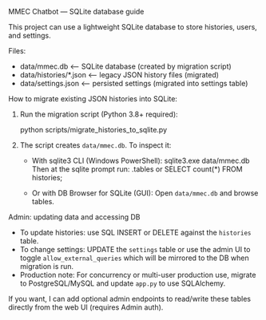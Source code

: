MMEC Chatbot — SQLite database guide

This project can use a lightweight SQLite database to store histories, users, and settings.

Files:
 - data/mmec.db         <-- SQLite database (created by migration script)
 - data/histories/*.json  <-- legacy JSON history files (migrated)
 - data/settings.json   <-- persisted settings (migrated into settings table)

How to migrate existing JSON histories into SQLite:

1. Run the migration script (Python 3.8+ required):

   python scripts/migrate_histories_to_sqlite.py

2. The script creates `data/mmec.db`. To inspect it:

   - With sqlite3 CLI (Windows PowerShell):
     sqlite3.exe data/mmec.db
       Then at the sqlite prompt run: .tables  or  SELECT count(*) FROM histories;

   - Or with DB Browser for SQLite (GUI): Open `data/mmec.db` and browse tables.

Admin: updating data and accessing DB

 - To update histories: use SQL INSERT or DELETE against the `histories` table.
 - To change settings: UPDATE the `settings` table or use the admin UI to toggle `allow_external_queries` which will be mirrored to the DB when migration is run.
 - Production note: For concurrency or multi-user production use, migrate to PostgreSQL/MySQL and update `app.py` to use SQLAlchemy.

If you want, I can add optional admin endpoints to read/write these tables directly from the web UI (requires Admin auth).
